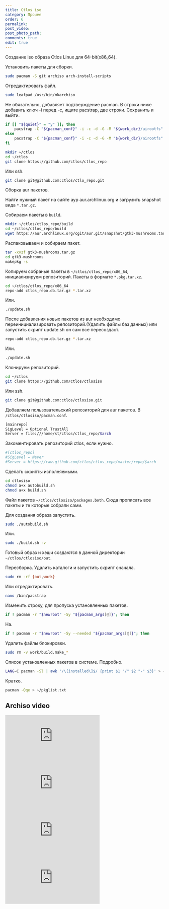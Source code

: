 ```yaml
---
title: Ctlos iso
category: Прочее
order: 6
permalink:
post_video: 
post_photo_path: 
comments: true
edit: true
---
```


Создание iso образа Ctlos Linux для 64-bit(x86_64).

Установить пакеты для сборки.
```bash
sudo pacman -S git archiso arch-install-scripts
```

Отредактировать файл.
```bash
sudo leafpad /usr/bin/mkarchiso
```

Не обязательно, добавляет подтверждение pacman. В строки ниже добавить ключ -i перед -с, ищите pacstrap, две строки. Сохранить и выйти.
```bash
if [[ "${quiet}" = "y" ]]; then
    pacstrap -C "${pacman_conf}" -i -c -d -G -M "${work_dir}/airootfs" $* &> /dev/null
else
    pacstrap -C "${pacman_conf}" -i -c -d -G -M "${work_dir}/airootfs" $*
fi
```

```bash
mkdir ~/ctlos
cd ~/ctlos
git clone https://github.com/ctlos/ctlos_repo
```

Или ssh.
```bash
git clone git@github.com:ctlos/ctlo_repo.git
```

Сборка aur пакетов.

Найти нужный пакет на сайте аур aur.archlinux.org и загрузить snapshot вида `*.tar.gz`.

Собираем пакеты в `build`.
```bash
mkdir ~/ctlos/ctlos_repo/build
cd ~/ctlos/ctlos_repo/build
wget https://aur.archlinux.org/cgit/aur.git/snapshot/gtk3-mushrooms.tar.gz
```

Распаковываем и собираем пакет.
```bash
tar -xvzf gtk3-mushrooms.tar.gz
cd gtk3-mushrooms
makepkg -s
```

Копируем собраные пакеты в `~/ctlos/ctlos_repo/x86_64`, инициализируем репозиторий. Пакеты в формате `*.pkg.tar.xz`.
```bash
cd ~/ctlos/ctlos_repo/x86_64
repo-add ctlos_repo.db.tar.gz *.tar.xz
```

Или.
```bash
./update.sh
```

После добавления новых пакетов из aur необходимо переинициализировать репозиторий.(Удалить файлы баз данных) или запустить скрипт update.sh он сам все пересоздаст.
```bash
repo-add ctlos_repo.db.tar.gz *.tar.xz
```

Или.
```bash
./update.sh
```

Клонируем репозиторий.
```bash
cd ~/ctlos
git clone https://github.com/ctlos/ctlosiso
```
Или ssh.
```bash
git clone git@github.com:ctlos/ctlosiso.git
```
Добавляем пользовательский репозиторий для aur пакетов. В `/ctlos/ctlosiso/pacman.conf`.
```bash
[mainrepo]
SigLevel = Optional TrustAll
Server = file:///home/st/ctlos/ctlos_repo/$arch
```

Закоментировать репозиторий ctlos, если нужно.
```bash
#[ctlos_repo]
#SigLevel = Never
#Server = https://raw.github.com/ctlos/ctlos_repo/master/repo/$arch
```

Сделать скрипты исполняемыми.
```bash
cd ctlosiso
chmod a+x autobuild.sh
chmod a+x build.sh
```

Файл пакетов `~/ctlos/ctlosiso/packages.both`. Сюда прописать все пакеты и те которые собрали сами.

Для создания образа запустить.
```bash
sudo ./autobuild.sh
```

Или.
```bash
sudo ./build.sh -v
```

Готовый образ и хэши создаются в данной директории `~/ctlos/ctlosiso/out`.

Пересборка. Удалить каталоги и запустить скрипт сначала.
```bash
sudo rm -rf {out,work}
```

Или отредактировать.
```bash
nano /bin/pacstrap
```
Изменить строку, для пропуска установленных пакетов.
```bash
if ! pacman -r "$newroot" -Sy "${pacman_args[@]}"; then
```
На.
```bash
if ! pacman -r "$newroot" -Sy --needed "${pacman_args[@]}"; then
```

Удалить файлы блокировки.
```bash
sudo rm -v work/build.make_*
```

Список установленных пакетов в системе. Подробно.
```bash
LANG=C pacman -Sl | awk '/\[installed\]$/ {print $1 "/" $2 "-" $3}' > ~/pkglist.txt
```

Кратко.
```bash
pacman -Qqe > ~/pkglist.txt
```

## Archiso video

<div class="embed-responsive embed-responsive-16by9">
	<iframe src="https://www.youtube.com/embed/XNpAXthDbrI" frameborder="0" allow="accelerometer; autoplay; encrypted-media; gyroscope; picture-in-picture" allowfullscreen></iframe>
</div>

<div class="embed-responsive embed-responsive-16by9">
	<iframe src="https://www.youtube.com/embed/SKMQKufbo4M" frameborder="0" allow="accelerometer; autoplay; encrypted-media; gyroscope; picture-in-picture" allowfullscreen></iframe>
</div>

<div class="embed-responsive embed-responsive-16by9">
	<iframe src="https://www.youtube.com/embed/ljRDkQVOlqU" frameborder="0" allow="accelerometer; autoplay; encrypted-media; gyroscope; picture-in-picture" allowfullscreen></iframe>
</div>

<div class="embed-responsive embed-responsive-16by9">
	<iframe src="https://www.youtube.com/embed/b-_dZiyUT8M" frameborder="0" allow="accelerometer; autoplay; encrypted-media; gyroscope; picture-in-picture" allowfullscreen></iframe>
</div>